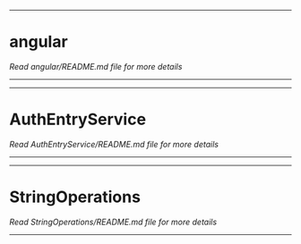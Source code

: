 ***
# angular #

<i>Read angular/README.md file for more details</i>

***
***
# AuthEntryService #

<i>Read AuthEntryService/README.md file for more details</i>

***
***
# StringOperations #

<i>Read StringOperations/README.md file for more details</i>

***